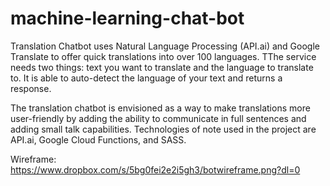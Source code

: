 # machine-learning-chat-bot
Translation Chatbot uses Natural Language Processing (API.ai) and Google Translate to offer quick translations into over 100 languages. TThe service needs two things: text you want to translate and the language to translate to. It is able to auto-detect the language of your text and returns a response. 

The translation chatbot is envisioned as a way to make translations more user-friendly by adding the ability to communicate in full sentences and adding small talk capabilities. Technologies of note used in the project are API.ai, Google Cloud Functions, and SASS. 


Wireframe: https://www.dropbox.com/s/5bg0fei2e2i5gh3/botwireframe.png?dl=0

